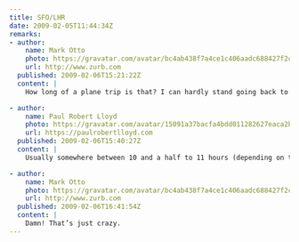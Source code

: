 ```yaml
---
title: SFO/LHR
date: 2009-02-05T11:44:34Z
remarks:
- author:
    name: Mark Otto
    photo: https://gravatar.com/avatar/bc4ab438f7a4ce1c406aadc688427f2c
    url: http://www.zurb.com
  published: 2009-02-06T15:21:22Z
  content: |
    How long of a plane trip is that? I can hardly stand going back to from California to Wisconsin (4 hrs direct, 6 hrs with layover).

- author:
    name: Paul Robert Lloyd
    photo: https://gravatar.com/avatar/15091a37bacfa4bdd011282627eaca2b
    url: https://paulrobertlloyd.com
  published: 2009-02-06T15:40:27Z
  content: |
    Usually somewhere between 10 and a half to 11 hours (depending on tail winds etc.) for direct flights. I’m always a bit shocked by this figure, given I usually get it confused with the time difference, which is 8 hours!

- author:
    name: Mark Otto
    photo: https://gravatar.com/avatar/bc4ab438f7a4ce1c406aadc688427f2c
    url: http://www.zurb.com
  published: 2009-02-06T16:41:54Z
  content: |
    Damn! That’s just crazy.
---
```


